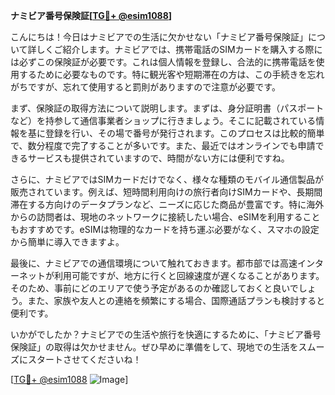 **ナミビア番号保険証[[TG💪+ @esim1088](https://t.me/s/esim1088)]**

こんにちは！今日はナミビアでの生活に欠かせない「ナミビア番号保険証」について詳しくご紹介します。ナミビアでは、携帯電話のSIMカードを購入する際には必ずこの保険証が必要です。これは個人情報を登録し、合法的に携帯電話を使用するために必要なものです。特に観光客や短期滞在の方は、この手続きを忘れがちですが、忘れて使用すると罰則がありますので注意が必要です。

まず、保険証の取得方法について説明します。まずは、身分証明書（パスポートなど）を持参して通信事業者ショップに行きましょう。そこに記載されている情報を基に登録を行い、その場で番号が発行されます。このプロセスは比較的簡単で、数分程度で完了することが多いです。また、最近ではオンラインでも申請できるサービスも提供されていますので、時間がない方には便利ですね。

さらに、ナミビアではSIMカードだけでなく、様々な種類のモバイル通信製品が販売されています。例えば、短時間利用向けの旅行者向けSIMカードや、長期間滞在する方向けのデータプランなど、ニーズに応じた商品が豊富です。特に海外からの訪問者は、現地のネットワークに接続したい場合、eSIMを利用することもおすすめです。eSIMは物理的なカードを持ち運ぶ必要がなく、スマホの設定から簡単に導入できますよ。

最後に、ナミビアでの通信環境について触れておきます。都市部では高速インターネットが利用可能ですが、地方に行くと回線速度が遅くなることがあります。そのため、事前にどのエリアで使う予定があるのか確認しておくと良いでしょう。また、家族や友人との連絡を頻繁にする場合、国際通話プランも検討すると便利です。

いかがでしたか？ナミビアでの生活や旅行を快適にするために、「ナミビア番号保険証」の取得は欠かせません。ぜひ早めに準備をして、現地での生活をスムーズにスタートさせてくださいね！

[[TG💪+ @esim1088](https://t.me/s/esim1088) ![Image](https://i.postimg.cc/Y0z9fWf4/image.png)]